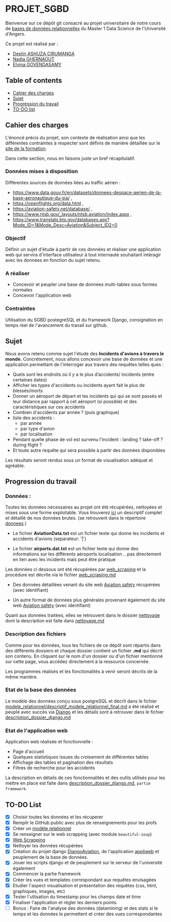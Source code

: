# PROJET_SGBD

Bienvenue sur ce dépôt git consacré au projet universitaire de notre cours de [bases de données relationnelles](https://math.univ-angers.fr/~ducrot/bddr/) du Master 1 Data Science de l'Université d'Angers. 

Ce projet est réalisé par : 
* [Destin ASHUZA CIRUMANGA](https://github.com/dest-ash)
* [Nadia GHERNAOUT](https://github.com/nadatum)
* [Elvina GOVENDASAMY](https://github.com/elvinaeury)

## Table of contents
* [Cahier des charges](#cahier-des-charges)
* [Sujet](#sujet)
* [Progression du travail](#progression-du-travail)
* [TO-DO list](#to-do-list)

## Cahier des charges
L'énoncé précis du projet, son contexte de réalisation ainsi que les différentes contraintes à respecter sont définis de manière détaillée sur le [site de la formation](https://math.univ-angers.fr/~jaclin/2020ds1/evalDS1bdd/2020/2020/2020.html). 

Dans cette section, nous en faisons juste un bref récapitulatif.

### Données mises à disposition
Différentes sources de données  liées au traffic aérien :
- https://www.data.gouv.fr/en/datasets/donnees-despace-aerien-de-la-base-aeronautique-du-sia/ ,
- https://openflights.org/data.html ,
- https://aviation-safety.net/database/ , 
- https://www.ntsb.gov/_layouts/ntsb.aviation/index.aspx ,
- https://www.transtats.bts.gov/databases.asp?Mode_ID=1&Mode_Desc=Aviation&Subject_ID2=0

### Objectif
Définir un sujet d'étude à partir de ces données et réaliser une application web qui servira d'interface utilisateur à tout internaute souhaitant intéragir avec les données en fonction du sujet retenu.

### A réaliser 
* Concevoir et peupler une base de données multi-tables sous formes normales
* Concevoir l'application web

### Contraintes 
Utilisation du SGBD postegreSQL et du framework Django, consignation en temps réel de l'avancement du travail sur github.

## Sujet
Nous avons retenu comme sujet l'étude des **Incidents d'avions à travers le monde.**
Concrétement, nous allons concevoir une base de données et une application permettant de l'interroger aux travers des requêtes telles ques :
- Quels sont les endroits où il y a le plus d’accidents/ incidents (entre certaines dates)
- Afficher les types d'accidents ou incidents ayant fait le plus de blessés/morts
- Donner un aéroport de départ et les incidents qui qui se sont passés et leur distance par rapport à cet aéroport (si possible) et des caractéristiques sur ces accidents 
- Combien d'accidents par année ? (puis graphique)
- liste des accidents :
  - par année
  - par type d'avion
  - par localisation
- Pendant quelle phase de vol est survenu l'incident : landing ? take-off ? during flight ?
- Et toute autre requête qui sera possible à partir des données disponibles

Les résultats seront rendus sous un format de visualisation adéquat et agréable.

## Progression du travail

### Données :
Toutes les données nécessaires au projet ont été récupérées, nettoyées et mises sous une forme exploitable.
Vous trouverez [ici](https://github.com/elvinaeury/Projet_SBD/blob/master/donnees/donnees.md) un descriptif complet et détaillé de nos données brutes. (se retrouvent dans le répertoire [donnees](https://github.com/elvinaeury/Projet_SBD/tree/master/donnees).)


 - Le fichier **AviationData.txt** est un fichier texte qui donne les incidents et accidents d'avions (separateur: '|')

 - Le fichier **airports.dat.txt** est un fichier texte qui donne des informations sur les différents aéroports localisation .. pas directement en lien avec les incidents mais peut être pratique

 Les données ci dessous ont été récupérées par [web_scraping](https://github.com/elvinaeury/Projet_SBD/tree/master/web_scraping) et la procédure est décrite via le fichier [web_scraping.md](https://github.com/elvinaeury/Projet_SBD/blob/master/web_scraping/web_scraping.md)
 
 - Des données détaillées venant du site web [Aviation safety](https://aviation-safety.net/database/) récupérées  (avec identifiant)

 - Un autre format de données plus générales provenant également du site web [Aviation safety](https://aviation-safety.net/database/) (avec identifiant)
 
Quant aux données traitées, elles se retrouvent dans le dossier [nettoyage](https://github.com/elvinaeury/Projet_SBD/tree/master/nettoyage) dont la description est faite dans [nettoyage.md](https://github.com/elvinaeury/Projet_SBD/blob/master/nettoyage/nettoyage.md)

### Description des fichiers
Comme pour les données, tous les fichiers de ce dépôt sont  répartis dans des différents dossiers et chaque dossier contient un fichier **.md** qui décrit son contenu. En cliquant sur le nom d'un dossier ou d'un fichier mentionné sur cette page, vous accédez directement à la ressource concernée.

Les programmes réalisés et les fonctionalités à venir seront décrits de la même manière.

### Etat de la base des données
Le modèle des données conçu sous postgreSQL et décrit dans le fichier [modele_relationnel/descriptif_modele_relationnel_final.md](https://github.com/elvinaeury/Projet_SBD/blob/master/modele_relationnel/description_modele_relationnel_final.md) a été réalisé et peuplé avec succès via [Django](https://github.com/elvinaeury/Projet_SBD/tree/master/Django) et les détails sont à retrouver dans le fichier [description_dossier_django.md](https://github.com/elvinaeury/Projet_SBD/blob/master/Django/description_dossier_django.md)

### Etat de l'application web

Application web réalisée et fonctionnelle :

- Page d'accueil
- Quelques statistiques issues du croisement de différentes tables
- Affichage des tables et pagination des résultats
- Filtres de recherche pour les accidents

La description en détails de ces fonctionnalités et des outils utilisés pour les mettre en place est faite dans [description_dossier_django.md](https://github.com/elvinaeury/Projet_SBD/blob/master/Django/description_dossier_django.md), `partie framework`.

## TO-DO List

- [x] Choisir toutes les données et les récuperer
- [x] Remplir le GitHub public avec plus de renseignements pour les profs
- [x] Créer un [modèle relationnel](https://github.com/elvinaeury/Projet_SBD/tree/master/modele_relationnel)
- [x] Se renseigner sur le web scrapping (avec module `beautiful-soup`)
- [x] [Web Scrapping](https://github.com/elvinaeury/projet_test/blob/master/Web_scrapping/web.md)
- [x] Nettoyer les données récupérées
- [x] Création du projet django [DjangoAviation](https://github.com/elvinaeury/Projet_SBD/tree/master/Django/DjangoAviation), de l'application [appliweb](https://github.com/elvinaeury/Projet_SBD/tree/master/Django/DjangoAviation/appliweb) et peuplement de la base de données.
- [x] Jouer les scripts django et de peuplement sur le serveur de l'université également
- [x] Commencer la partie framework
- [x] Créer les vues et templates correspondant aux requêtes envisagées
- [x] Etudier l'aspect visualisation et présentation des requêtes (css, html, graphiques, images, etc)
- [x] Tester l'utlisation du timestamp pour les champs date et time
- [x] Finaliser l'application et régler les derniers points.
- [ ] Bonus : Faire de l'analyse des données (datamining) et des stats si le temps et les données le permettent et créer des vues correspondantes
